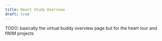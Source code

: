 ```yaml
---
title: Heart Study Overview
draft: true
---
```


TODO: basically the virtual buddy overview page but for the heart tour and fWIM projects